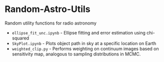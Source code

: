 # Random-Astro-Utils
Random utility functions for radio astronomy
* `ellipse_fit_unc.ipynb` - Ellipse fitting and error estimation using chi-squared
* `SkyPlot.ipynb` - Plots object path in sky at a specific location on Earth
* `weighted_clip.py` - Performs weighting on continuum images based on sensitivity map, analogous to sampling distributions in MCMC.
